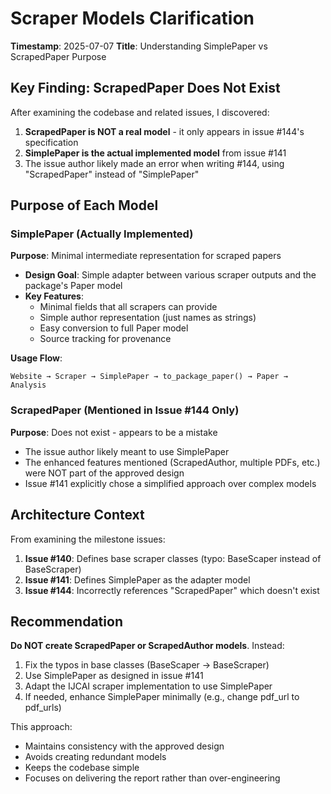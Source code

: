 # Scraper Models Clarification

**Timestamp**: 2025-07-07
**Title**: Understanding SimplePaper vs ScrapedPaper Purpose

## Key Finding: ScrapedPaper Does Not Exist

After examining the codebase and related issues, I discovered:

1. **ScrapedPaper is NOT a real model** - it only appears in issue #144's specification
2. **SimplePaper is the actual implemented model** from issue #141
3. The issue author likely made an error when writing #144, using "ScrapedPaper" instead of "SimplePaper"

## Purpose of Each Model

### SimplePaper (Actually Implemented)
**Purpose**: Minimal intermediate representation for scraped papers

- **Design Goal**: Simple adapter between various scraper outputs and the package's Paper model
- **Key Features**:
  - Minimal fields that all scrapers can provide
  - Simple author representation (just names as strings)
  - Easy conversion to full Paper model
  - Source tracking for provenance

**Usage Flow**:
```
Website → Scraper → SimplePaper → to_package_paper() → Paper → Analysis
```

### ScrapedPaper (Mentioned in Issue #144 Only)
**Purpose**: Does not exist - appears to be a mistake

- The issue author likely meant to use SimplePaper
- The enhanced features mentioned (ScrapedAuthor, multiple PDFs, etc.) were NOT part of the approved design
- Issue #141 explicitly chose a simplified approach over complex models

## Architecture Context

From examining the milestone issues:

1. **Issue #140**: Defines base scraper classes (typo: BaseScaper instead of BaseScraper)
2. **Issue #141**: Defines SimplePaper as the adapter model
3. **Issue #144**: Incorrectly references "ScrapedPaper" which doesn't exist

## Recommendation

**Do NOT create ScrapedPaper or ScrapedAuthor models**. Instead:

1. Fix the typos in base classes (BaseScaper → BaseScraper)
2. Use SimplePaper as designed in issue #141
3. Adapt the IJCAI scraper implementation to use SimplePaper
4. If needed, enhance SimplePaper minimally (e.g., change pdf_url to pdf_urls)

This approach:
- Maintains consistency with the approved design
- Avoids creating redundant models
- Keeps the codebase simple
- Focuses on delivering the report rather than over-engineering
